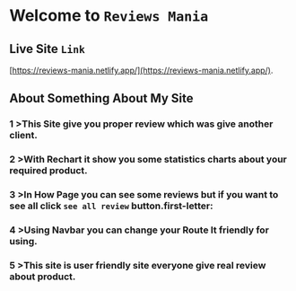 # Welcome to `Reviews Mania`

## Live Site `Link`

[https://reviews-mania.netlify.app/](https://reviews-mania.netlify.app/).

## About Something About My Site
### 1 >This Site give you proper review which was give another client.
### 2 >With Rechart it show you some statistics charts about your required product.
### 3 >In How Page you can see some reviews but if you want to see all click `see all review` button.first-letter:
### 4 >Using Navbar you can change your Route It friendly for using.
### 5 >This site is user friendly site everyone give real review about product.
